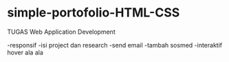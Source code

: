 # simple-portofolio-HTML-CSS
TUGAS Web Application Development

-responsif
-isi project dan research
-send email
-tambah sosmed
-interaktif hover ala ala